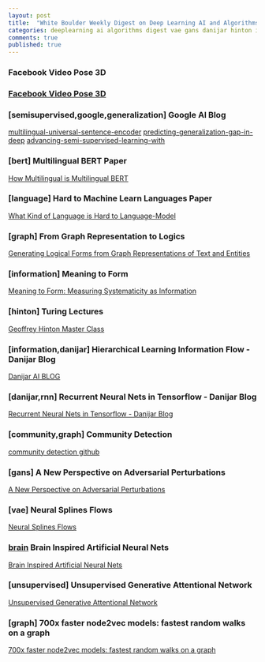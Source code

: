 ```yaml
---
layout: post
title:  "White Boulder Weekly Digest on Deep Learning AI and Algorithms 04/08/2019"
categories: deeplearning ai algorithms digest vae gans danijar hinton information graph language bert google generalization semisupervised brain unsupervised rnn graph
comments: true
published: true
---
```


### Facebook Video Pose 3D 

### [Facebook Video Pose 3D][facebookpose]

### [semisupervised,google,generalization] Google AI Blog  

[multilingual-universal-sentence-encoder][googleai2]
[predicting-generalization-gap-in-deep][googleai2]
[advancing-semi-supervised-learning-with][googleai2]

### [bert] Multilingual BERT Paper

[How Multilingual is Multilingual BERT][bertpaper]

### [language] Hard to Machine Learn Languages Paper

[What Kind of Language is Hard to Language-Model][hardlang]

### [graph] From Graph Representation to Logics

[Generating Logical Forms from Graph Representations of Text and Entities][logics] 

### [information] Meaning to Form

[Meaning to Form: Measuring Systematicity as Information][meaningtoform]

### [hinton] Turing Lectures

[Geoffrey Hinton Master Class][turinghinton]

### [information,danijar] Hierarchical Learning Information Flow - Danijar Blog

[Danijar AI BLOG][researchhierarchicak]

### [danijar,rnn] Recurrent Neural Nets in Tensorflow - Danijar Blog

[Recurrent Neural Nets in Tensorflow - Danijar Blog][RNN]

### [community,graph] Community Detection

[community detection github][communitydetection]

### [gans] A New Perspective on Adversarial Perturbations

[A New Perspective on Adversarial Perturbations][ap]

### [vae] Neural Splines Flows

[Neural Splines Flows][NSF]

### [brain] Brain Inspired Artificial Neural Nets

[Brain Inspired Artificial Neural Nets][brain]

### [unsupervised] Unsupervised Generative Attentional Network

[Unsupervised Generative Attentional Network][ugatit]

### [graph] 700x faster node2vec models: fastest random walks on a graph

[700x faster node2vec models: fastest random walks on a graph][graphrw]

[googleai1]: https://ai.googleblog.com/2019/07/multilingual-universal-sentence-encoder.html
[googleai2]: https://ai.googleblog.com/2019/07/predicting-generalization-gap-in-deep.html
[googleai3]: https://ai.googleblog.com/2019/07/advancing-semi-supervised-learning-with.html
[bertpaper]: https://arxiv.org/abs/1906.01502
[hardlang]: https://arxiv.org/abs/1906.04726
[logics]: https://arxiv.org/abs/1905.08407
[meaningtoform]: https://arxiv.org/pdf/1906.05906.pdf
[turinghinton]: https://amturing.acm.org/lectures.cfm
[researchhierarchicak]: https://danijar.com/materials/ibm-research-thalnet.pdf
[RNN]: https://danijar.com/introduction-to-recurrent-networks-in-tensorflow/
[communitydetection]: https://github.com/benedekrozemberczki/awesome-community-detection
[ap]:  https://www.youtube.com/watch?v=mUt7w4UoYqM&app=desktop
[NSF]: https://github.com/bayesiains/nsf
[brain]: https://www.biorxiv.org/content/10.1101/582643v1
[ugatit]: https://github.com/taki0112/UGATIT
[graphrw]: https://www.singlelunch.com/2019/08/01/700x-faster-node2vec-models-fastest-random-walks-on-a-graph/
[facebookpose]: https://github.com/Uiuran/VideoPose3D
